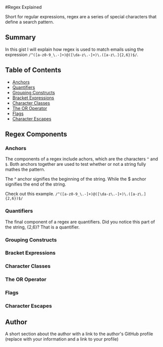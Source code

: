 #Regex Explained

Short for regular expressions, regex are a series of special characters that define a search pattern. 

## Summary

In this gist I will explain how regex is used to match emails using the expression `/^([a-z0-9_\.-]+)@([\da-z\.-]+)\.([a-z\.]{2,6})$/`.
<!-- Briefly summarize the regex you will be describing and what you will explain. Include a code snippet of the regex. Replace this text with your summary.
 -->
## Table of Contents

- [Anchors](#anchors)
- [Quantifiers](#quantifiers)
- [Grouping Constructs](#grouping-constructs)
- [Bracket Expressions](#bracket-expressions)
- [Character Classes](#character-classes)
- [The OR Operator](#the-or-operator)
- [Flags](#flags)
- [Character Escapes](#character-escapes)

## Regex Components

### Anchors

The components of a regex include achors, which are the characters `^` and `$`.
Both anchors together are used to test whether or not a string fully mathes the pattern.

The ^ anchor signifies the beginning of the string.
While the $ anchor signifies the end of the string.

Check out this example.
`/^([a-z0-9_\.-]+)@([\da-z\.-]+)\.([a-z\.]{2,6})$/`

### Quantifiers

The final component of a regex are quantifiers.
Did you notice this part of the string, {2,6}? That is a quantifier. 

### Grouping Constructs

### Bracket Expressions

### Character Classes

### The OR Operator

### Flags

### Character Escapes

## Author

A short section about the author with a link to the author's GitHub profile (replace with your information and a link to your profile)
